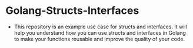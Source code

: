 # Golang-Structs-Interfaces

- This repository is an example use case for structs and interfaces. It will help you understand how you can use structs and interfaces in Golang to make your functions reusable and improve the quality of your code.
